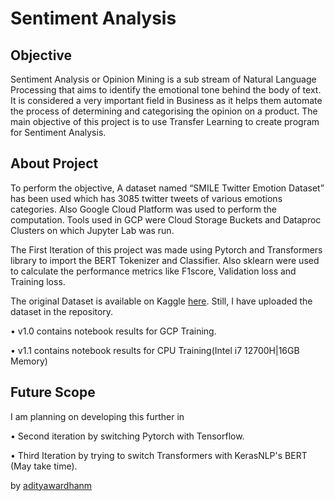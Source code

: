 # Sentiment Analysis

## Objective

Sentiment Analysis or Opinion Mining is a sub stream of Natural Language Processing that aims to identify the emotional tone behind the body of text. It is considered a very important field in Business as it helps them automate the process of determining and categorising the opinion on a product. 
The main objective of this project is to use Transfer Learning to create program for Sentiment Analysis.  

## About Project

To perform the objective, A dataset named “SMILE Twitter Emotion Dataset” has been used which has 3085 twitter tweets of various emotions categories. Also Google Cloud Platform was used to perform the computation. Tools used in GCP were Cloud Storage Buckets and Dataproc Clusters on which Jupyter Lab was run.

The First Iteration of this project was made using Pytorch and Transformers library to import the BERT Tokenizer and Classifier. Also sklearn were used to calculate the performance metrics like F1score, Validation loss and Training loss.

The original Dataset is available on Kaggle [here](https://www.kaggle.com/datasets/ashkhagan/smile-twitter-emotion-dataset). Still, I have uploaded the dataset in the repository.

• v1.0 contains notebook results for GCP Training.

• v1.1 contains notebook results for CPU Training(Intel i7 12700H|16GB Memory)

## Future Scope

I am planning on developing this further in 

• Second iteration by switching Pytorch with Tensorflow.

• Third Iteration by trying to switch Transformers with KerasNLP's BERT (May take time).

by [adityawardhanm](https://github.com/adityawardhanm)
